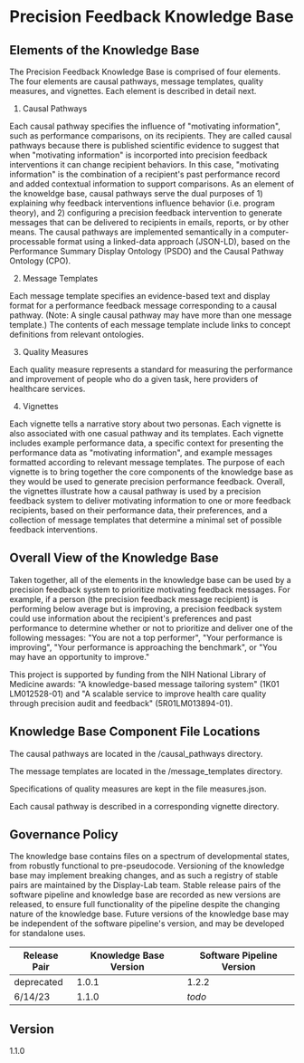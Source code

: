 # Precision Feedback Knowledge Base

## Elements of the Knowledge Base

The Precision Feedback Knowledge Base is comprised of four elements. The four elements are causal pathways, message templates, quality measures, and vignettes. Each element is described in detail next.

1. Causal Pathways

Each causal pathway specifies the influence of "motivating information", such as performance comparisons, on its recipients. They are called causal pathways because there is published scientific evidence to suggest that when "motivating information" is incorported into precision feedback interventions it can change recipient behaviors. In this case, "motivating information" is the combination of a recipient's past performance record and added contextual information to support comparisons. As an element of the knoweldge base, causal pathways serve the dual purposes of 1) explaining why feedback interventions influence behavior (i.e. program theory), and 2) configuring a precision feedback intervention to generate messages that can be delivered to recipients in emails, reports, or by other means. The causal pathways are implemented semantically in a computer-processable format using a linked-data approach (JSON-LD), based on the Performance Summary Display Ontology (PSDO) and the Causal Pathway Ontology (CPO).

2. Message Templates

 Each message template specifies an evidence-based text and display format for a performance feedback message corresponding to a causal pathway. (Note: A single causal pathway may have more than one message template.) The contents of each message template include links to concept definitions from relevant ontologies.

3. Quality Measures

 Each quality measure represents a standard for measuring the performance and improvement of people who do a given task, here providers of healthcare services.

4. Vignettes

 Each vignette tells a narrative story about two personas. Each vignette is also associated with one casual pathway and its templates. Each vignette includes example performance data, a specific context for presenting the performance data as "motivating information", and example messages formatted according to relevant message templates. The purpose of each vignette is to bring together the core components of the knowledge base as they would be used to generate precision performance feedback. Overall, the vignettes illustrate how a causal pathway is used by a precision feedback system to deliver motivating information to one or more feedback recipients, based on their performance data, their preferences, and a collection of message templates that determine a minimal set of possible feedback interventions.

## Overall View of the Knowledge Base
   
Taken together, all of the elements in the knowledge base can be used by a precision feedback system to prioritize motivating feedback messages. For example, if a person (the precision feedback message recipient) is performing below average but is improving, a precision feedback system could use information about the recipient's preferences and past performance to determine whether or not to prioritize and deliver one of the following messages: "You are not a top performer", "Your performance is improving", "Your performance is approaching the benchmark", or "You may have an opportunity to improve."

This project is supported by funding from the NIH National Library of Medicine awards: "A knowledge-based message tailoring system" (1K01 LM012528-01) and "A scalable service to improve health care quality through precision audit and feedback" (5R01LM013894-01).

## Knowledge Base Component File Locations

The causal pathways are located in the /causal_pathways directory.

The message templates are located in the /message_templates directory.

Specifications of quality measures are kept in the file measures.json.

Each causal pathway is described in a corresponding vignette directory.

## Governance Policy

The knowledge base contains files on a spectrum of developmental states, from robustly functional to pre-pseudocode. Versioning of the knowledge base may implement breaking changes, and as such a registry of stable pairs are maintained by the Display-Lab team. Stable release pairs of the software pipeline and knowledge base are recorded as new versions are released, to ensure full functionality of the pipeline despite the changing nature of the knowledge base. Future versions of the knowledge base may be independent of the software pipeline's version, and may be developed for standalone uses.

|Release Pair| Knowledge Base Version | Software Pipeline Version | 
|-|-|-|
| deprecated | 1.0.1 | 1.2.2 |
| 6/14/23 | 1.1.0 | *todo* |

## Version
1.1.0




